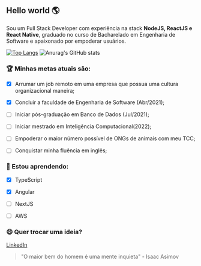 ## Hello world 🌎

Sou um Full Stack Developer com experiência na stack **NodeJS, ReactJS e React Native**, graduado no curso de Bacharelado em Engenharia de Software e apaixonado por empoderar usuários.

[![Top Langs](https://github-readme-stats.vercel.app/api/top-langs/?username=viniciusmazon&layout=compact&theme=dark)](https://github.com/viniciusmazon/github-readme-stats)
![Anurag's GitHub stats](https://github-readme-stats.vercel.app/api?username=viniciusmazon&show_icons=true&theme=dark)




### 🏆 Minhas metas atuais são:

- [x] Arrumar um job remoto em uma empresa que possua uma cultura organizacional maneira;

- [x] Concluir a faculdade de Engenharia de Software (Abr/2021);

- [ ] Iniciar pós-graduação em Banco de Dados (Jul/2021);

- [ ] Iniciar mestrado em Inteligência Computacional(2022);

- [ ] Empoderar o maior número possível de ONGs de animais com meu TCC;

- [ ] Conquistar minha fluência em inglês;

  
### 🔭 Estou aprendendo:

- [x] TypeScript

- [x] Angular

- [ ] NextJS

- [ ] AWS


### 😄 Quer trocar uma ideia?

[LinkedIn](https://www.linkedin.com/in/vmazon/)


>  "O maior bem do homem é uma mente inquieta" - Isaac Asimov
